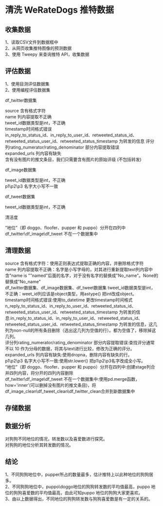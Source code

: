 # 清洗 WeRateDogs 推特数据

## 收集数据<br>
1、读取CSV文件到数据框中<br>
2、从网页收集推特图像的预测数据<br>
3、使用 Tweepy 来查询推特 API，收集数据<br>

## 评估数据<br>
1、使用目测评估数据集<br>
2、使用编程评估数据集<br>  

df_twitter数据集<br>  

  source 含有格式字符<br>
  name 列内容提取不正确<br>
  tweet_id数据类型是int，不正确<br>
  timestamp时间格式错误<br>
  in_reply_to_status_id、in_reply_to_user_id、retweeted_status_id、retweeted_status_user_id、retweeted_status_timestamp 为转发的信息
  评分列rating_numerator/rating_denominator 部分内容提取错误<br>
  expanded_urls 列内容有缺失<br>
  含有没有图片的推文条目，我们只需要含有图片的原始评级 (不包括转发)<br>  
  
df_image数据集<br>  
 
tweet_id数据类型是int，不正确<br>
p1\p2\p3 名字大小写不一致<br>  

df_tweet数据集<br>  

tweet_id数据类型是int，不正确<br>  

清洁度<br>   

“地位”（即 doggo、floofer、pupper 和 puppo）分开在四列中<br> 
df_twitter\df_image\df_tweet 不在一个数据集中<br> 

## 清理数据
source 含有格式字符：使用正则表达式提取正确的内容，并删除格式字符<br> 
name 列内容提取不正确：名字是小写字母的，对其进行重新提取text列内容中含"name is "\"named"后面的名字，对于没有名字的替换成"No_name"。None的替换成"No_name"<br> 
df_twitter数据集、df_image数据集、df_tweet数据集 tweet_id数据类型是int，不正确：weet_id列应该是object类型，用astype() 把int改成object。<br> 
timestamp时间格式错误:使用to_datetime 更改timestamp时间格式<br>
n_reply_to_status_id、in_reply_to_user_id、retweeted_status_id、retweeted_status_user_id、retweeted_status_timestamp 为转发的信息:in_reply_to_status_id、in_reply_to_user_id、retweeted_status_id、retweeted_status_user_id、retweeted_status_timestamp 为转发的信息，这几列为non-null的所有条目删除（选出这几列为空值的行）。都为空值了，移除掉这几列。<br> 
评分列rating_numerator/rating_denominator 部分内容提取错误:查找评分通常不以 10 作为分母的数据，将其与text进行比较，修改为正确的评分。<br> 
expanded_urls 列内容有缺失:使用dropna，删除内容有缺失的行。<br> 
p1\p2\p3 名字大小写不一致:使用str.lower() 把p1\p2\p3名字改成全小写。<br> 
“地位”（即 doggo、floofer、pupper 和 puppo）分开在四列中:创建stage列合并四列内容，将分开的四列内容删除<br> 
df_twitter\df_image\df_tweet 不在一个数据集中:使用pd.merge函数，how='inner'(可以删掉没有图片的推文条目)，将df_image_clean\df_tweet_clean\df_twitter_clean合并到新数据集中<br> 


## 存储数据
## 数据分析
对狗狗不同地位的情况，转发数以及喜爱数进行探究。<br> 
对狗狗的地位分析其转发数的情况。<br> 

## 结论
1、不同狗狗地位中，pupper所占的数量最多，估计推特上以此种地位的狗狗居多。<br> 
2、不同狗狗地位中，puppo\doggo地位的狗狗转发数的平均值最高，puppo 地位的狗狗喜爱数的平均值最高，由此可知puppo 地位的狗狗大家更喜欢。<br> 
3、由以上数据得出，不同地位的狗狗转发数与狗狗喜爱数是有一定的关系的。<br> 
